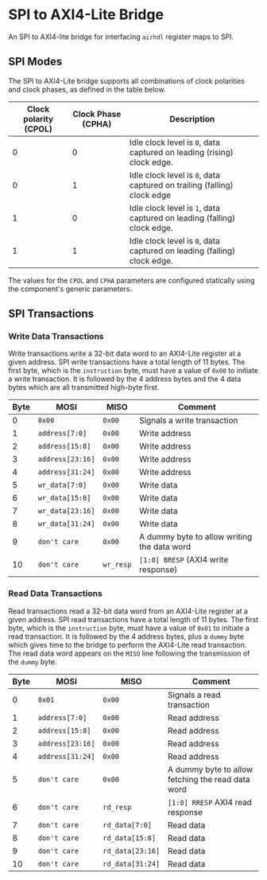 # SPI to AXI4-Lite Bridge

An SPI to AXI4-lite bridge for interfacing `airhdl` register maps to SPI.

## SPI Modes

The SPI to AXI4-Lite bridge supports all combinations of clock polarities and clock phases, as defined in the table below.

| Clock polarity (CPOL) | Clock Phase (CPHA) | Description |
| --------------------- | ------------------ | ----------- |
| 0 | 0 | Idle clock level is `0`, data captured on leading (rising) clock edge. |
| 0 | 1 | Idle clock level is `0`, data captured on trailing (falling) clock edge |
| 1 | 0 | Idle clock level is `1`, data captured on leading (falling) clock edge. |
| 1 | 1 | Idle clock level is `0`, data captured on leading (falling) clock edge. |

The values for the `CPOL` and `CPHA` parameters are configured statically using the component's generic parameters.

## SPI Transactions

### Write Data Transactions

Write transactions write a 32-bit data word to an AXI4-Lite register at a given address. SPI write transactions have a total length of 11 bytes. The first byte, which is the `instruction` byte, must have a value of `0x00` to initiate a write transaction. It is followed by the 4 address bytes and the 4 data bytes which are all transmitted high-byte first.

| Byte | MOSI    | MISO | Comment |
| ---- | ------- | ---- | ------- |
| 0    | `0x00` | `0x00` | Signals a write transaction |
| 1    | `address[7:0]` | `0x00` | Write address |
| 2    | `address[15:8]` | `0x00` | Write address |
| 3    | `address[23:16]` | `0x00` | Write address |
| 4    | `address[31:24]` | `0x00` | Write address |
| 5    | `wr_data[7:0]` | `0x00` | Write data |
| 6    | `wr_data[15:8]` | `0x00` | Write data |
| 7    | `wr_data[23:16]` | `0x00` | Write data |
| 8    | `wr_data[31:24]` | `0x00` | Write data |
| 9    | `don't care` | `0x00` | A dummy byte to allow writing the data word |
| 10    | `don't care` | `wr_resp` | `[1:0] BRESP` (AXI4 write response) |

### Read Data Transactions

Read transactions read a 32-bit data word from an AXI4-Lite register at a given address. SPI read transactions have a total length of 11 bytes. The first byte, which is the `instruction` byte, must have a value of `0x01` to initiate a read transaction. It is followed by the 4 address bytes, plus a `dummy` byte which gives time to the bridge to perform the AXI4-Lite read transaction. The read data word appears on the `MISO` line following the transmission of the `dummy` byte.

| Byte | MOSI    | MISO | Comment |
| ---- | ------- | ---- | ------- |
| 0    | `0x01` | `0x00` | Signals a read transaction |
| 1    | `address[7:0]` | `0x00` | Read address |
| 2    | `address[15:8]` | `0x00` | Read address |
| 3    | `address[23:16]` | `0x00` | Read address |
| 4    | `address[31:24]` | `0x00` | Read address |
| 5    | `don't care` | `0x00` | A dummy byte to allow fetching the read data word |
| 6    | `don't care` | `rd_resp` | `[1:0] RRESP` AXI4 read response |
| 7    | `don't care` | `rd_data[7:0]` | Read data|
| 8    | `don't care` | `rd_data[15:8]` | Read data|
| 9    | `don't care` | `rd_data[23:16]` | Read data|
| 10   | `don't care` | `rd_data[31:24]` | Read data |
